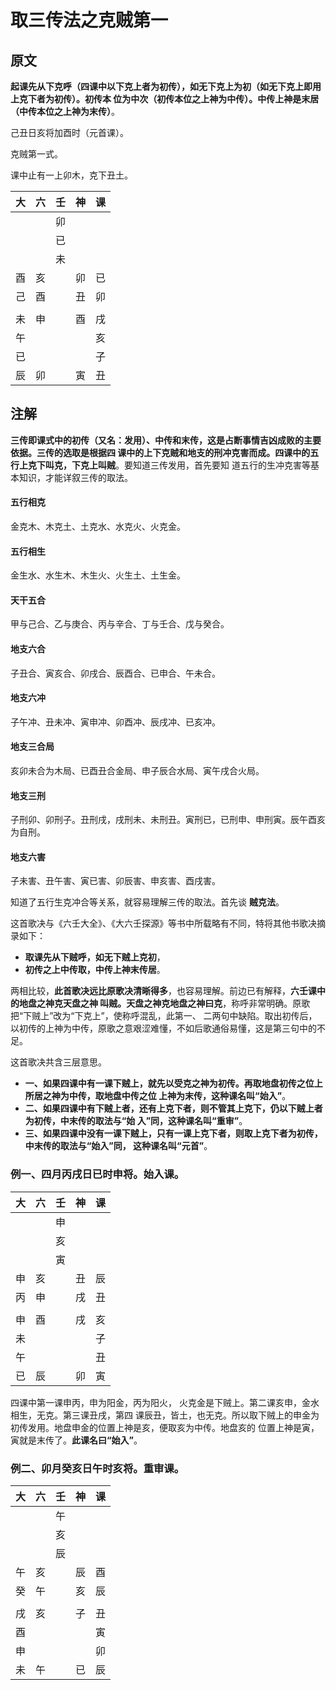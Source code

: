 取三传法之克贼第一
===================================================================================
## 原文
**起课先从下克呼（四课中以下克上者为初传），如无下克上为初（如无下克上即用上克下者为初传）。初传本
位为中次（初传本位之上神为中传）。中传上神是末居（中传本位之上神为末传）**。

己丑日亥将加酉时（元首课）。

克贼第一式。

课中止有一上卯木，克下丑土。

|  大  |  六  |  壬  |  神  | 课 |
| -- | -- | -- | -- | -- |
|  |  | 卯 |  |  |
|  |  | 已 |  |  |
|  |  | 未 |  |  |
| 酉 | 亥 |  | 卯 | 已 |
| 己 | 酉 |  | 丑 | 卯 |
|  |  |  |  |  |
| 未 | 申 |  | 酉 | 戌 |
| 午 |  |  |  | 亥 |
| 已 |  |  |  | 子 |
| 辰 | 卯 |  | 寅 | 丑 |

## 注解
**三传即课式中的初传（又名：发用）、中传和末传，这是占断事情吉凶成败的主要依据。三传的选取是根据四
课中的上下克贼和地支的刑冲克害而成。四课中的五行上克下叫克，下克上叫贼**。要知道三传发用，首先要知
道五行的生冲克害等基本知识，才能详叙三传的取法。

#### 五行相克
金克木、木克土、土克水、水克火、火克金。

#### 五行相生
金生水、水生木、木生火、火生土、土生金。

#### 天干五合
甲与己合、乙与庚合、丙与辛合、丁与壬合、戊与癸合。

#### 地支六合
子丑合、寅亥合、卯戌合、辰酉合、已申合、午未合。

#### 地支六冲
子午冲、丑未冲、寅申冲、卯酉冲、辰戌冲、已亥冲。

#### 地支三合局
亥卯未合为木局、已酉丑合金局、申子辰合水局、寅午戌合火局。

#### 地支三刑
子刑卯、卯刑子。丑刑戌，戌刑未、未刑丑。寅刑已，已刑申、申刑寅。辰午酉亥为自刑。

#### 地支六害
子未害、丑午害、寅已害、卯辰害、申亥害、酉戌害。

知道了五行生克冲合等关系，就容易理解三传的取法。首先谈 **贼克法**。

这首歌决与《六壬大全》、《大六壬探源》等书中所载略有不同，特将其他书歌决摘录如下：
+ **取课先从下贼呼，如无下贼上克初**，
+ **初传之上中传取，中传上神末传居**。

两相比较，**此首歌决远比原歌决清晰得多**，也容易理解。前边已有解释，**六壬课中的地盘之神克天盘之神
叫贼。天盘之神克地盘之神曰克**，称呼非常明确。原歌把“下贼上”改为“下克上”，使称呼混乱，此第一、
二两句中缺陷。取出初传后，以初传的上神为中传，原歌之意艰涩难懂，不如后歌通俗易懂，这是第三句中的不
足。

这首歌决共含三层意思。
+  **一、如果四课中有一课下贼上，就先以受克之神为初传。再取地盘初传之位上所居之神为中传，取地盘中传之位
上神为末传，这种课名叫“始入”**。
+ **二、如果四课中有下贼上者，还有上克下者，则不管其上克下，仍以下贼上者为初传，中末传的取法与“始
入”同，这种课名叫“重审”**。
+ **三、如果四课中没有一课下贼上，只有一课上克下者，则取上克下者为初传，中末传的取法与“始入”同，
这种课名叫“元首”**。

### 例一、四月丙戌日已时申将。始入课。
|  大  |  六  |  壬  |  神  | 课 |
| -- | -- | -- | -- | -- |
|  |  | 申 |  |  |
|  |  | 亥 |  |  |
|  |  | 寅 |  |  |
| 申 | 亥 |  | 丑 | 辰 |
| 丙 | 申 |  | 戌 | 丑 |
|  |  |  |  |  |
| 申 | 酉 |  | 戌 | 亥 |
| 未 |  |  |  | 子 |
| 午 |  |  |  | 丑 |
| 已 | 辰 |  | 卯 | 寅 |

四课中第一课申丙，申为阳金，丙为阳火， 火克金是下贼上。第二课亥申，金水相生，无克。第三课丑戌，第四
课辰丑，皆土，也无克。所以取下贼上的申金为初传发用。地盘申金的位置上神是亥，便取亥为中传。地盘亥的
位置上神是寅，寅就是末传了。**此课名曰“始入”**。

### 例二、卯月癸亥日午时亥将。重审课。
|  大  |  六  |  壬  |  神  | 课 |
| -- | -- | -- | -- | -- |
|  |  | 午 |  |  |
|  |  | 亥 |  |  |
|  |  | 辰 |  |  |
| 午 | 亥 |  | 辰 | 酉 |
| 癸 | 午 |  | 亥 | 辰 |
|  |  |  |  |  |
| 戌 | 亥 |  | 子 | 丑 |
| 酉 |  |  |  | 寅 |
| 申 |  |  |  | 卯 |
| 未 | 午 |  | 已 | 辰 |





